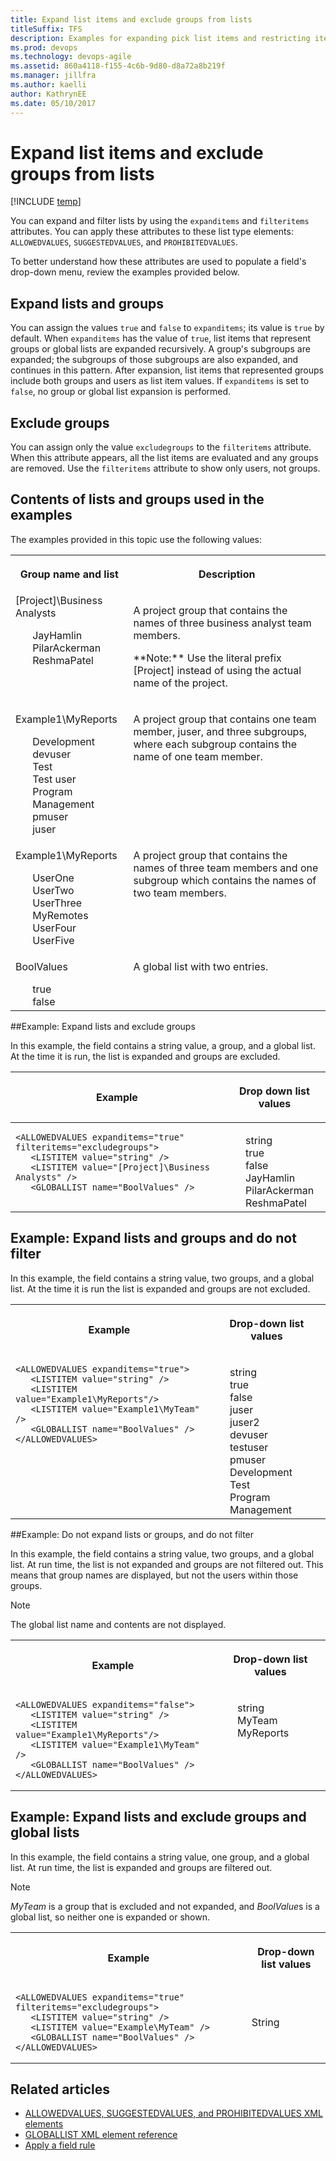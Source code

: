 ```yaml
---
title: Expand list items and exclude groups from lists
titleSuffix: TFS
description: Examples for expanding pick list items and restricting items using expanditems and filteritems attributes - Team Foundation Server (TFS)
ms.prod: devops
ms.technology: devops-agile
ms.assetid: 860a4118-f155-4c6b-9d80-d8a72a8b219f
ms.manager: jillfra
ms.author: kaelli
author: KathrynEE
ms.date: 05/10/2017
---
```


# Expand list items and exclude groups from lists

[!INCLUDE [temp](../../_shared/customization-phase-0-and-1-plus-version-header.md)]

You can expand and filter lists by using the `expanditems` and `filteritems` attributes. You can apply these attributes to these list type elements: `ALLOWEDVALUES`, `SUGGESTEDVALUES`, and `PROHIBITEDVALUES`.  
  
To better understand how these attributes are used to populate a field's drop-down menu, review the examples provided below.  

<a name="ExpandListsAndGroups"></a> 
  
## Expand lists and groups  
 You can assign the values `true` and `false` to `expanditems`; its value is `true` by default. When `expanditems` has the value of `true`, list items that represent groups or global lists are expanded recursively. A group's subgroups are expanded; the subgroups of those subgroups are also expanded, and continues in this pattern. After expansion, list items that represented groups include both groups and users as list item values. If `expanditems` is set to `false`, no group or global list expansion is performed.  

<a name="FilterListsAndGroups"></a> 
  
## Exclude groups  
 You can assign only the value `excludegroups` to the `filteritems` attribute. When this attribute appears, all the list items are evaluated and any groups are removed. Use the `filteritems` attribute to show only users, not groups.  

<a name="ContentsOfListsAndGroups"></a> 
  
## Contents of lists and groups used in the examples  
 The examples provided in this topic use the following values:  
  
<table Responsive="true" summary="table">
<tbody valign="top">
<tr Responsive="true">
<th scope="col"><p>Group name and list</p></th>
<th scope="col"><p>Description</p></th>
</tr>
<tr>
<td>
[Project]\Business Analysts</p>
<ul style="list-style: none;margin-bottom:0px"> 
<li style="margin-bottom:0px">JayHamlin</li>
<li style="margin-bottom:0px">PilarAckerman</li>
<li style="margin-bottom:0px">ReshmaPatel</li>
</ul> 
</td>
<td> 
<p>A project group that contains the names of three business analyst team members.</p>

<p>**Note:** Use the literal prefix [Project] instead of using the actual name of the project.</p>
</td>
</tr>
<tr>
<td>
<p>Example1\MyReports</p>
<ul style="list-style: none;margin-bottom:0px"> 
<li style="margin-bottom:0px">Development</li>
<li style="margin-bottom:0px">devuser</li>
<li style="margin-bottom:0px">Test</li>
<li style="margin-bottom:0px">Test user</li>
<li style="margin-bottom:0px">Program Management</li>
<li style="margin-bottom:0px">pmuser</li>
<li style="margin-bottom:0px">juser</li>
</ul> 
</td>
<td> 
<p>A project group that contains one team member, juser, and three subgroups, where each subgroup contains the name of one team member.</p>
</td>
</tr>
<tr>
<td>
<p>Example1\MyReports</p>
<ul style="list-style: none;margin-bottom:0px"> 
<li style="margin-bottom:0px">UserOne</li>
<li style="margin-bottom:0px">UserTwo</li>
<li style="margin-bottom:0px">UserThree</li>
<li style="margin-bottom:0px">MyRemotes</li>
<li style="margin-bottom:0px">UserFour</li>
<li style="margin-bottom:0px">UserFive</li>
</ul> 
</td>
<td>
<p>A project group that contains the names of three team members and one subgroup which contains the names of two team members.</p>
</td>
</tr>
<tr>
<td>
<p>BoolValues</p>
<ul style="list-style: none;margin-bottom:0px"> 
<li style="margin-bottom:0px">true</li>
<li style="margin-bottom:0px">false</li>
</ul> 
</td>
<td>
<p>A global list with two entries.</p>
</td>
</tr>
</tbody>
</table>

##Example: Expand lists and exclude groups

In this example, the field contains a string value, a group, and a global list. At the time it is run, the list is expanded and groups are excluded.

<table Responsive="true" summary="table">
<thead>
<tr Responsive="true">
<th ><p>Example</p></th>
<th ><p>Drop down list values</p></th>
</tr>
</thead>
<tbody valign="top">
<tr>
<td>

<pre><code>&lt;ALLOWEDVALUES expanditems="true" filteritems="excludegroups"&gt; 
   &lt;LISTITEM value="string" /&gt; 
   &lt;LISTITEM value="[Project]\Business Analysts" /&gt;  
   &lt;GLOBALLIST name="BoolValues" /&gt; </code></pre>


</td>

<td data-th="Drop-down list values">

<ul style="list-style: none;margin-bottom:0px"> 
<li style="margin-bottom:0px">string</li>
<li style="margin-bottom:0px">true</li>
<li style="margin-bottom:0px">false</li>
<li style="margin-bottom:0px">JayHamlin</li>
<li style="margin-bottom:0px">PilarAckerman</li>
<li style="margin-bottom:0px">ReshmaPatel</li>
</ul> 
</td>
</tr>
</table> 


<a id="Example2"></a>
## Example: Expand lists and groups and do not filter

In this example, the field contains a string value, two groups, and a global list. At the time it is run the list is expanded and groups are not excluded.

<table Responsive="true" summary="table">
<tr Responsive="true">
<th scope="col"><p>Example</p></th>
<th scope="col"><p>Drop-down list values</p></th>
</tr>

<tr valign="top">
<td data-th="Example">

<pre><code>&lt;ALLOWEDVALUES expanditems="true"&gt;
   &lt;LISTITEM value="string" /&gt;
   &lt;LISTITEM value="Example1\MyReports"/&gt;
   &lt;LISTITEM value="Example1\MyTeam" /&gt;
   &lt;GLOBALLIST name="BoolValues" /&gt;
&lt;/ALLOWEDVALUES&gt; 
</code></pre>
</td><td data-th="Drop-down list values">

<ul style="list-style: none;margin-bottom:0px"> 
<li style="margin-bottom:0px">string</li>
<li style="margin-bottom:0px">true</li>
<li style="margin-bottom:0px">false</li>
<li style="margin-bottom:0px">juser</li>
<li style="margin-bottom:0px">juser2</li>
<li style="margin-bottom:0px">devuser</li>
<li style="margin-bottom:0px">testuser</li>
<li style="margin-bottom:0px">pmuser</li>
<li style="margin-bottom:0px">Development</li>
<li style="margin-bottom:0px">Test</li>
<li style="margin-bottom:0px">Program Management</li>
</ul> 
</td></tr>
</table>



##Example: Do not expand lists or groups, and do not filter

In this example, the field contains a string value, two groups, and a global list. At run time, the list is not expanded and groups are not filtered out. This means that group names are displayed, but not the users within those groups.

> [!NOTE]    
>The global list name and contents are not displayed.


<table Responsive="true" summary="table">
<tr Responsive="true">
<th scope="col"><p>Example</p></th>
<th scope="col"><p>Drop-down list values</p></th>
</tr>

<tr valign="top">
<td data-th="Example">

<pre><code>&lt;ALLOWEDVALUES expanditems="false"&gt;
   &lt;LISTITEM value="string" /&gt;
   &lt;LISTITEM value="Example1\MyReports"/&gt;
   &lt;LISTITEM value="Example1\MyTeam" /&gt;
   &lt;GLOBALLIST name="BoolValues" /&gt;
&lt;/ALLOWEDVALUES&gt; 
</code></pre>
</td>
<td data-th="Drop-down list values">

<ul style="list-style: none;margin-bottom:0px"> 
<li style="margin-bottom:0px">string</li>
<li style="margin-bottom:0px">MyTeam</li>
<li style="margin-bottom:0px">MyReports</li>
</ul> 
</td>
</tr></table> 


## Example: Expand lists and exclude groups and global lists
In this example, the field contains a string value, one group, and a global list. At run time, the list is expanded and groups are filtered out.

> [!NOTE]    
>*MyTeam* is a group that is excluded and not expanded, and *BoolValue*s is a global list, so neither one is expanded or shown.

<table Responsive="true" summary="table"><tr Responsive="true"><th scope="col"><p>Example</p></th><th scope="col"><p>Drop-down list values</p></th></tr><tr><td data-th="Example">


<pre><code>&lt;ALLOWEDVALUES expanditems="true" filteritems="excludegroups"&gt;
   &lt;LISTITEM value="string" /&gt;
   &lt;LISTITEM value="Example\MyTeam" /&gt;
   &lt;GLOBALLIST name="BoolValues" /&gt;
&lt;/ALLOWEDVALUES&gt; 
</code></pre>
</td><td data-th="Drop-down list values"><p>String</p></td></tr></table>

  
## Related articles 
-  [ALLOWEDVALUES, SUGGESTEDVALUES, and PROHIBITEDVALUES XML elements](define-pick-lists.md)   
-  [GLOBALLIST XML element reference](define-global-lists.md)   
-  [Apply a field rule](apply-rule-work-item-field.md)